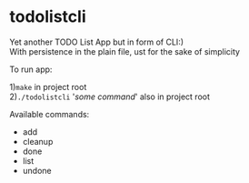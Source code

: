 # todolistcli

Yet another TODO List App but in form of CLI:)<br>
With persistence in the plain file, ust for the sake of simplicity

To run app:

1)`make` in project root <br>
2)`./todolistcli` '*some command*' also in project root

Available commands:

- add
- cleanup
- done
- list
- undone
